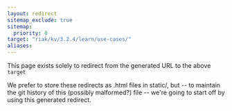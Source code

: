 ```yaml
---
layout: redirect
sitemap_exclude: true
sitemap:
  priority: 0
target: "riak/kv/3.2.4/learn/use-cases/"
aliases:
---
```


This page exists solely to redirect from the generated URL to the above `target`

We prefer to store these redirects as .html files in static/, but -- to maintain
the git history of this (possibly malformed?) file -- we're going to start off
by using this generated redirect.


